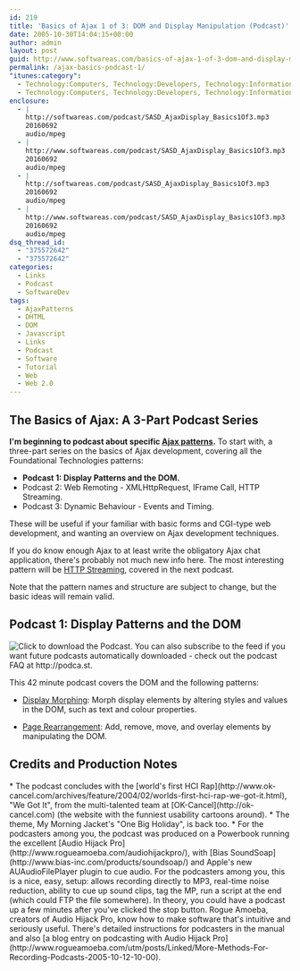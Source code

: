 ```yaml
---
id: 219
title: 'Basics of Ajax 1 of 3: DOM and Display Manipulation (Podcast)'
date: 2005-10-30T14:04:15+00:00
author: admin
layout: post
guid: http://www.softwareas.com/basics-of-ajax-1-of-3-dom-and-display-manipulation-podcast
permalink: /ajax-basics-podcast-1/
"itunes:category":
  - Technology:Computers, Technology:Developers, Technology:Information
  - Technology:Computers, Technology:Developers, Technology:Information
enclosure:
  - |
    http://softwareas.com/podcast/SASD_AjaxDisplay_Basics1Of3.mp3
    20160692
    audio/mpeg
  - |
    http://www.softwareas.com/podcast/SASD_AjaxDisplay_Basics1Of3.mp3
    20160692
    audio/mpeg
  - |
    http://softwareas.com/podcast/SASD_AjaxDisplay_Basics1Of3.mp3
    20160692
    audio/mpeg
  - |
    http://www.softwareas.com/podcast/SASD_AjaxDisplay_Basics1Of3.mp3
    20160692
    audio/mpeg
dsq_thread_id:
  - "375572642"
  - "375572642"
categories:
  - Links
  - Podcast
  - SoftwareDev
tags:
  - AjaxPatterns
  - DHTML
  - DOM
  - Javascript
  - Links
  - Podcast
  - Software
  - Tutorial
  - Web
  - Web 2.0
---
```

<h2>The Basics of Ajax: A 3-Part Podcast Series</h2>

**I'm beginning to podcast about specific [Ajax patterns](http://ajaxpatterns.org).** To start with, a three-part series on the basics of Ajax development, covering all the Foundational Technologies patterns:

* **Podcast 1: Display Patterns and the DOM.**
* Podcast 2: Web Remoting - XMLHttpRequest, IFrame Call, HTTP Streaming.
* Podcast 3: Dynamic Behaviour - Events and Timing.

These will be useful if your familiar with basic forms and CGI-type web development, and wanting an overview on Ajax development techniques.

If you do know enough Ajax to at least write the obligatory Ajax chat application, there's probably not much new info here. The most interesting pattern will be [HTTP Streaming](http://ajaxpatterns.org/HTTP_Streaming), covered in the next podcast.

Note that the pattern names and structure are subject to change, but the basic ideas will remain valid.

<h2>Podcast 1: Display Patterns and the DOM</h2>

<a href="http://www.softwareas.com/podcast/SASD_AjaxDisplay_Basics1Of3.mp3"
title="Click to download the Podcast and play it on your computer."
style="text-decoration: none;"><img src="/images/aquapodcastfileicon.gif"
border="0" alt="Click to download the Podcast. You can also subscribe to the
feed if you want future podcasts automatically downloaded - check out the
podcast FAQ at http://podca.st." border="0"/></a>

This 42 minute podcast covers the DOM and the following patterns:

* [Display Morphing](http://ajaxpatterns.org/Display_Morphing): Morph display elements by altering styles and values in the DOM, such as text and colour properties.

* [Page Rearrangement](http://ajaxpatterns.org/Page_Rearrangement): Add, remove, move, and overlay elements by manipulating the DOM.

<h2>Credits and Production Notes</h2>
* The podcast concludes with the [world's first HCI Rap](http://www.ok-cancel.com/archives/feature/2004/02/worlds-first-hci-rap-we-got-it.html),  "We Got It", from the multi-talented team at [OK-Cancel](http://ok-cancel.com) (the website with the funniest usability cartoons around).
* The theme, My Morning Jacket's "One Big Holiday", is back too.
* For the podcasters among you, the podcast was produced on a Powerbook running the excellent 
[Audio Hijack Pro](http://www.rogueamoeba.com/audiohijackpro/), with [Bias SoundSoap](http://www.bias-inc.com/products/soundsoap/) and Apple's new AUAudioFilePlayer plugin to cue audio. For the podcasters among you, this is a nice, easy, setup: allows recording directly to MP3, real-time noise reduction, ability to cue up sound clips, tag the MP, run a script at the end (which could FTP the file somewhere). In theory, you could have a podcast up a few minutes after you've clicked the stop button. Rogue Amoeba, creators of Audio Hijack Pro, know how to make software that's intuitive and seriously useful. There's detailed instructions for podcasters in the manual and also [a blog entry on podcasting with Audio Hijack Pro](http://www.rogueamoeba.com/utm/posts/Linked/More-Methods-For-Recording-Podcasts-2005-10-12-10-00). 